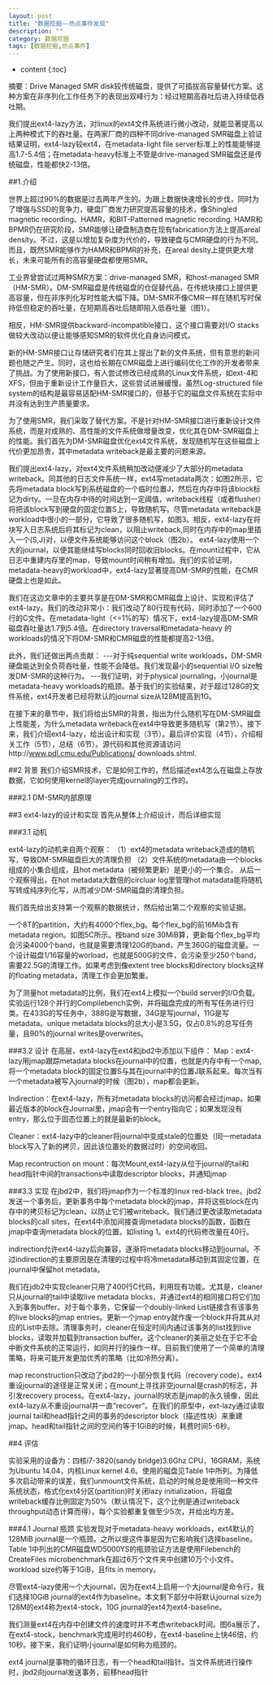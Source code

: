 ```yaml
---
layout: post
title: "数据挖掘——热点事件发现"
description: ""
category: 数据挖掘
tags: [数据挖掘,热点事件]
---
```

* content
{:toc}

摘要：Drive Managed SMR disk较传统磁盘，提供了可插拔高容量替代方案。这种方案在非序列化工作任务下的表现出双峰行为：经过短期高吞吐后进入持续低吞吐期。





我们提出ext4-lazy方法，对linux的ext4文件系统进行微小改动，就能显著提高以上两种模式下的吞吐量。在两家厂商的四种不同drive-managed SMR磁盘上验证结果证明，ext4-lazy较ext4，在metadata-light file server标准上的性能能够提高1.7-5.4倍；在metadata-heavy标准上不管是drive-managed SMR磁盘还是传统磁盘，性能都快2-13倍。

##1.介绍

世界上超过90%的数据是过去两年产生的。为跟上数据快速增长的步伐，同时为了增强与SSD的竞争力，硬盘厂商发力研究提高容量的技术，像Shingled magnetic recording、HAMR，和BIT-Patterned magnetic recording. HAMR和BPMR仍在研究阶段，SMR能够让硬盘制造商在现有fabrication方法上提高areal  density。不过，这是以增加复杂度为代价的，导致硬盘与CMR硬盘的行为不同。而且，既然SMR能够作为HAMR和BPMR的补充，在areal   desity上提供更大增长，未来可能所有的高容量硬盘都使用SMR。

工业界曾尝试过两种SMR方案：drive-managed SMR，和host-managed SMR（HM-SMR）。DM-SMR磁盘是传统磁盘的仓促替代品，在传统块接口上提供更高容量，但在非序列化写时性能大幅下降。DM-SMR不像CMR一样在随机写时保持低但稳定的吞吐量，在短期高吞吐后随即陷入低吞吐量（图1）。

相反，HM-SMR提供backward-incompatible接口，这个接口需要对I/O stacks做较大改动以便让能够感知SMR的软件优化自身访问模式。

新的HM-SMR接口让存储研究者们在其上提出了新的文件系统，但有意思的新问题也随之产生。同时，这也给长期在CMR磁盘上进行编码优化工作的开发者带来了挑战。为了使用新接口，有人尝试修改已经成熟的Linux文件系统，如ext-4和XFS，但由于重新设计工作量巨大，这些尝试进展缓慢。虽然Log-structured file system的结构是最容易适配HM-SMR接口的，但基于它的磁盘文件系统在实际中并没有达到生产质量要求。

为了使用SMR，我们采取了替代方案。不是针对HM-SMR接口进行重新设计文件系统，而是对成熟的、高性能的文件系统做增量改变，优化其在DM-SMR磁盘上的性能。我们首先为DM-SMR磁盘优化ext4文件系统，发现随机写在这些磁盘上代价更加昂贵，其中metadata writeback是最主要的问题来源。

我们提出ext4-lazy，对ext4文件系统稍加改动便减少了大部分的metadata writeback。同其他的日志文件系统一样，ext4写metadata两次：如图2所示，它先将metadata block写到系统磁盘的一个临时位置J，然后在内存中将该block标记为dirty。一旦在内存中待的时间达到一定阈值，writeback线程（或者flusher）将把该block写到硬盘的固定位置S上，导致随机写。尽管metadata writeback是workload中很小的一部分，它导致了很多随机写，如图3。相反，ext4-lazy在将块写入日志系统后将其标记为clean，以阻止writeback,同时在内存中的map里插入一个(S,J)对，以便文件系统能够访问这个block（图2b）。  ext4-lazy使用一个大的journal，以便其能继续写blocks同时回收旧blocks。在mount过程中，它从日志中重建内存里的map，导致mount时间稍有增加。我们的实验证明，metadata-heavy的workload中，ext4-lazy显著提高DM-SMR的性能，在CMR硬盘上也是如此。

我们在这边文章中的主要共享是在DM-SMR和CMR磁盘上设计、实现和评估了ext4-lazy。我们的改动非常小：我们改动了80行现有代码，同时添加了一个600行的C文件。在metadata-light（<=1%的写）情况下，ext4-lazy提高DM-SMR磁盘吞吐量达1.7到5.4倍。在directory traversal和metadata-heavy 的workloads的情况下将DM-SMR和CMR磁盘的性能都提高2-13倍。

此外，我们还做出两点贡献：
---对于纯sequential write workloads，DM-SMR硬盘能达到全负荷吞吐量，性能不会降低。我们发现最小的sequential I/O size触发DM-SMR的这种行为。
---我们证明，对于physical journaling，小journal是metadata-heavy workloads的瓶颈。基于我们的实验结果，对于超过128G的文件系统，ext4开发者已经将默认的journal size从128M提高到1G。

在接下来的章节中，我们将给出SMR的背景，指出为什么随机写在DM-SMR磁盘上性能差，为什么metadata writeback在ext4中导致更多随机写（第2节）。接下来，我们介绍ext4-lazy，给出设计和实现（3节）。最后评价实现（4节），介绍相关工作（5节），总结（6节）。源代码和其他资源请访问http://www.pdl.cmu.edu/Publications/
downloads.shtml.

##2 背景
我们介绍SMR技术，它是如何工作的，然后描述ext4怎么在磁盘上存放数据，它如何使用kernel的layer完成journaling的工作的。

###2.1 DM-SMR内部原理

##3 ext4-lazy的设计和实现
首先从整体上介绍设计，而后详细实现

###3.1 动机

ext4-lazy的动机来自两个观察：
（1）ext4的metadata writeback造成的随机写，导致DM-SMR磁盘巨大的清理负担
（2）文件系统的metadata由一个blocks组成的小集合组成，且hot metadata（被频繁更新）是更小的一个集合。
从后一个观察得出，在hot metadata大数倍的circluar log里管理hot matadata能将随机写转成纯序列化写，从而减少DM-SMR磁盘的清理负担。

我们首先给出支持第一个观察的数据统计，然后给出第二个观察的实验证据。

一个8T的partition，大约有4000个flex_bg。每个flex_bg的前16Mib含有metadata region。如图5C所示。按band size 30MiB算，更新每个flex_bg平均会污染4000个band，也就是需要清理120G的band，产生360G的磁盘流量。一个设计磁盘1/16容量的worload，也就是500G的文件，会污染至少250个band，需要22.5G的清理工作。如果考虑到像extent tree blocks和directory blocks这样的floating metadata，清理工作会更加繁重。

为了测量hot metadata的比例，我们在ext4上模拟一个build server的I/O负载。实验运行128个并行的Compilebench实例，并将磁盘完成的所有写任务进行归类。在433G的写任务中，388G是写数据，34G是写journal，11G是写metadata。unique metadata blocks的总大小是3.5G，仅占0.8%的总写任务量，且90%的journal writes是overwrites。

###3.2 设计
在高层，ext4-lazy在ext4和jbd2中添加以下组件：
Map：ext4-lazy用jmap跟踪metadata blocks在journal中的位置，也就是内存中有一个map,将一个metadata block的固定位置S与其在journal中的位置J联系起来。每次当有一个metadata被写入journal的时候（图2b），map都会更新。

Indirection：在ext4-lazy，所有对metadata blocks的访问都会经过jmap。如果最近版本的block在Journal里，jmap会有一个entry指向它；如果发现没有entry，那么位于固态位置上的就是最新的block。

Cleaner：ext4-lazy中的cleaner将journal中变成stale的位置处（同一metadata block写入了新的拷贝，因此该位置处的数据过时）的空间收回。

Map recontruction on mount：每次Mount,ext4-lazy从位于journal的tail和head指针中间的transactions中读取descriptor blocks，并通知jmap

###3.3 实现
在jbd2中，我们将jmap作为一个标准的linux red-black tree。jbd2发送一个事务后，更新事务中每个metadata block的jmap，并将这些block在内存中的拷贝标记为clean，以防止它们被writeback。我们通过更改读取metadata blocks的call sites，在ext4中添加间接查询metadata blocks的函数，函数在jmap中查询metadata block的位置。如listing 1。ext4的代码修改量在40行。

indirection允许ext4-lazy后向兼容，逐渐将metadata blocks移动到journal。不过indirection的主要原因是在清理的过程中将冷metadata移动到其固定位置，在journal中保留hot metadata。

我们在jdb2中实现cleaner只用了400行C代码，利用现有功能。尤其是，cleaner只从journal的tail中读取live metadata blocks，并通过ext4的相同接口将它们加入到事务buffer。对于每个事务，它保留一个doubly-linked List链接含有该事务的live blocks的jmap entries。更新一个jmap entry就作废一个block并将其从对应的List中去除。清理事务时，cleaner在恒定时间内通过该事务的list找到live blocks，读取并加载到transaction buffer。这个cleaner的美丽之处在于它不会中断文件系统的正常运行，如同并行的操作一样。目前我们使用了一个简单的清理策略，将来可能开发更加优秀的策略（比如冷热分离）。

map reconstruction只改动了jbd2的一小部分恢复代码（recovery code）。ext4重设journal的途径是正常关闭；在mount上寻找非空journal是crash的标志，并引发recovery process。在ext4-lazy，journal的状态是jmap的永久镜像，因此ext4-lazy从不重设journal并一直“recover”。在我们的原型中，ext-lazy通过读取journal tail和head指针之间的事务的descriptor block（描述性块）来重建jmap。head和tail指针之间的空间约等于1GiB的时候，耗费时间5-6秒。

##4 评估

实验采用的设备为：四核i7-3820(sandy bridge)3.6Ghz CPU，16GRAM，系统为Ubuntu 14.04，内核Linux kernel 4.6。使用的磁盘见Table 1中所列。为降低多次启动带来的误差，我们unmount文件系统，启动的时候总是使用同一种文件系统状态，格式化ext4分区(partition)时关闭lazy initialization，将磁盘writeback缓存比例固定为50%（默认情况下，这个比例是通过writeback throughput动态计算而得）。每个实验都重复做至少5次，并给出均方差。

###4.1 Journal 瓶颈
实验发现对于metadata-heavy workloads，ext4默认的128MiB journal是一个瓶颈。之所以提这件事是因为它影响我们选择baseline。Table 1中列出的CMR磁盘WD5000YS的瓶颈验证方法是使用Filebench的CreateFiles microbenchmark在超过6万个文件夹中创建10万个小文件。workload size约等于1GiB，且fits in memory。

尽管ext4-lazy使用一个大journal，因为在ext4上启用一个大journal是命令行，我们选择10GiB journal的ext4作为baseline。本文剩下部分中将默认journal size为128M的ext4称为ext4-stock，10G journal的ext4为ext4-baseline。

我们测量ext4在内存中创建文件的速度时并不考虑writeback时间。图6a展示了，在ext4-stock，benchmark完成用时约460秒，在ext4-baseline上快46倍，约10秒。接下来，我们证明小journal是如何称为瓶颈的。

ext4 journal是事物的循环日志，有一个head和tail指针。当文件系统进行操作时，jbd2向journal发送事务，前移head指针




